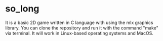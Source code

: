 # so_long
It is a basic 2D game written in C language with using the mlx graphics library. You can clone the repository and run it with the command "make" via terminal. It will work in Linux-based operating systems and MacOS.
